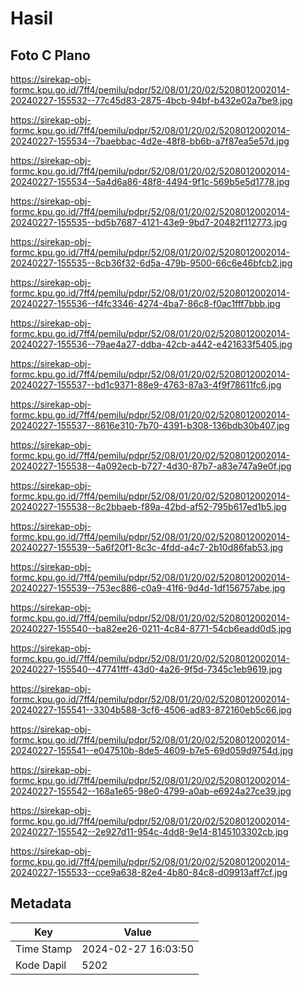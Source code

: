 # Hasil

## Foto C Plano

https://sirekap-obj-formc.kpu.go.id/7ff4/pemilu/pdpr/52/08/01/20/02/5208012002014-20240227-155532--77c45d83-2875-4bcb-94bf-b432e02a7be9.jpg

https://sirekap-obj-formc.kpu.go.id/7ff4/pemilu/pdpr/52/08/01/20/02/5208012002014-20240227-155534--7baebbac-4d2e-48f8-bb6b-a7f87ea5e57d.jpg

https://sirekap-obj-formc.kpu.go.id/7ff4/pemilu/pdpr/52/08/01/20/02/5208012002014-20240227-155534--5a4d6a86-48f8-4494-9f1c-569b5e5d1778.jpg

https://sirekap-obj-formc.kpu.go.id/7ff4/pemilu/pdpr/52/08/01/20/02/5208012002014-20240227-155535--bd5b7687-4121-43e9-9bd7-20482f112773.jpg

https://sirekap-obj-formc.kpu.go.id/7ff4/pemilu/pdpr/52/08/01/20/02/5208012002014-20240227-155535--8cb36f32-6d5a-479b-9500-66c6e46bfcb2.jpg

https://sirekap-obj-formc.kpu.go.id/7ff4/pemilu/pdpr/52/08/01/20/02/5208012002014-20240227-155536--f4fc3346-4274-4ba7-86c8-f0ac1fff7bbb.jpg

https://sirekap-obj-formc.kpu.go.id/7ff4/pemilu/pdpr/52/08/01/20/02/5208012002014-20240227-155536--79ae4a27-ddba-42cb-a442-e421633f5405.jpg

https://sirekap-obj-formc.kpu.go.id/7ff4/pemilu/pdpr/52/08/01/20/02/5208012002014-20240227-155537--bd1c9371-88e9-4763-87a3-4f9f78611fc6.jpg

https://sirekap-obj-formc.kpu.go.id/7ff4/pemilu/pdpr/52/08/01/20/02/5208012002014-20240227-155537--8616e310-7b70-4391-b308-136bdb30b407.jpg

https://sirekap-obj-formc.kpu.go.id/7ff4/pemilu/pdpr/52/08/01/20/02/5208012002014-20240227-155538--4a092ecb-b727-4d30-87b7-a83e747a9e0f.jpg

https://sirekap-obj-formc.kpu.go.id/7ff4/pemilu/pdpr/52/08/01/20/02/5208012002014-20240227-155538--8c2bbaeb-f89a-42bd-af52-795b617ed1b5.jpg

https://sirekap-obj-formc.kpu.go.id/7ff4/pemilu/pdpr/52/08/01/20/02/5208012002014-20240227-155539--5a6f20f1-8c3c-4fdd-a4c7-2b10d86fab53.jpg

https://sirekap-obj-formc.kpu.go.id/7ff4/pemilu/pdpr/52/08/01/20/02/5208012002014-20240227-155539--753ec886-c0a9-41f6-9d4d-1df156757abe.jpg

https://sirekap-obj-formc.kpu.go.id/7ff4/pemilu/pdpr/52/08/01/20/02/5208012002014-20240227-155540--ba82ee26-0211-4c84-8771-54cb6eadd0d5.jpg

https://sirekap-obj-formc.kpu.go.id/7ff4/pemilu/pdpr/52/08/01/20/02/5208012002014-20240227-155540--47741fff-43d0-4a26-9f5d-7345c1eb9619.jpg

https://sirekap-obj-formc.kpu.go.id/7ff4/pemilu/pdpr/52/08/01/20/02/5208012002014-20240227-155541--3304b588-3cf6-4506-ad83-872160eb5c66.jpg

https://sirekap-obj-formc.kpu.go.id/7ff4/pemilu/pdpr/52/08/01/20/02/5208012002014-20240227-155541--e047510b-8de5-4609-b7e5-69d059d9754d.jpg

https://sirekap-obj-formc.kpu.go.id/7ff4/pemilu/pdpr/52/08/01/20/02/5208012002014-20240227-155542--168a1e65-98e0-4799-a0ab-e6924a27ce39.jpg

https://sirekap-obj-formc.kpu.go.id/7ff4/pemilu/pdpr/52/08/01/20/02/5208012002014-20240227-155542--2e927d11-954c-4dd8-9e14-8145103302cb.jpg

https://sirekap-obj-formc.kpu.go.id/7ff4/pemilu/pdpr/52/08/01/20/02/5208012002014-20240227-155533--cce9a638-82e4-4b80-84c8-d09913aff7cf.jpg


## Metadata

| Key        | Value               |
| ---------- | ------------------- |
| Time Stamp | 2024-02-27 16:03:50 |
| Kode Dapil | 5202                |



